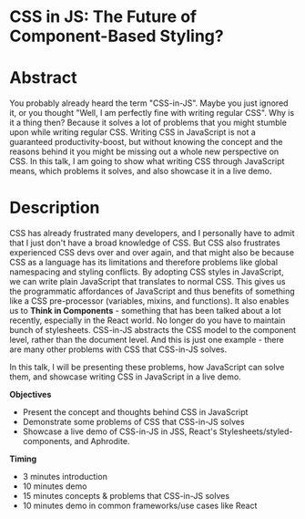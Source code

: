 # CSS in JS: The Future of Component-Based Styling?

# Abstract

You probably already heard the term "CSS-in-JS". Maybe you just ignored it, or you thought "Well, I am perfectly fine with writing regular CSS". Why is it a thing then? Because it solves a lot of problems that you might stumble upon while writing regular CSS. Writing CSS in JavaScript is not a guaranteed productivity-boost, but without knowing the concept and the reasons behind it you might be missing out a whole new perspective on CSS. In this talk, I am going to show what writing CSS through JavaScript means, which problems it solves, and also showcase it in a live demo.

# Description

CSS has already frustrated many developers, and I personally have to admit that I just don't have a broad knowledge of CSS. But CSS also frustrates experienced CSS devs over and over again, and that might also be because CSS as a language has its limitations and therefore problems like global namespacing and styling conflicts. By adopting CSS styles in JavaScript, we can write plain JavaScript that translates to normal CSS. This gives us the programmatic affordances of JavaScript and thus benefits of something like a CSS pre-processor (variables, mixins, and functions). It also enables us to **Think in Components** - something that has been talked about a lot recently, especially in the React world. No longer do you have to maintain bunch of stylesheets. CSS-in-JS abstracts the CSS model to the component level, rather than the document level. And this is just one example - there are many other problems with CSS that CSS-in-JS solves.

In this talk, I will be presenting these problems, how JavaScript can solve them, and showcase writing CSS in JavaScript in a live demo.

**Objectives**

- Present the concept and thoughts behind CSS in JavaScript
- Demonstrate some problems of CSS that CSS-in-JS solves
- Showcase a live demo of CSS-in-JS in JSS, React's Stylesheets/styled-components, and Aphrodite.

**Timing**

- 3 minutes introduction
- 10 minutes demo
- 15 minutes concepts & problems that CSS-in-JS solves
- 10 minutes demo in common frameworks/use cases like React
